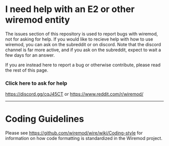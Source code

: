 # I need help with an E2 or other wiremod entity

The issues section of this repository is used to report bugs with wiremod, not for asking for help. If you would like to recieve help with how to use wiremod, you can ask on the subreddit or on discord. Note that the discord channel is far more active, and if you ask on the subreddit, expect to wait a few days for an answer.

If you are instead here to report a bug or otherwise contribute, please read the rest of this page.

### Click here to ask for help
https://discord.gg/cqJ45CT or https://www.reddit.com/r/wiremod/

---

# Coding Guidelines

Please see https://github.com/wiremod/wire/wiki/Coding-style for information on how code formatting is standardized in the Wiremod project.
